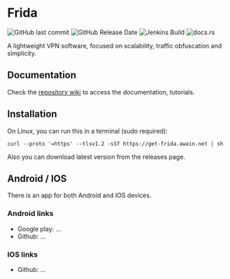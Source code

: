 # Frida

![GitHub last commit](https://img.shields.io/github/last-commit/alterdekim/Frida)
![GitHub Release Date](https://img.shields.io/github/release-date/alterdekim/Frida)
![Jenkins Build](https://img.shields.io/jenkins/build)
![docs.rs](https://img.shields.io/docsrs/:crate)


A lightweight VPN software, focused on scalability, traffic obfuscation and simplicity.

## Documentation

Check the [repository wiki]() to access the documentation, tutorials.

## Installation

On Linux, you can run this in a terminal (sudo required):

```
curl --proto '=https' --tlsv1.2 -sSf https://get-frida.awain.net | sh
```

Also you can download latest version from the releases page.

## Android / IOS

There is an app for both Android and IOS devices.

### Android links
 - Google play: ...
 - Github: ...

### IOS links
 - Github: ...

